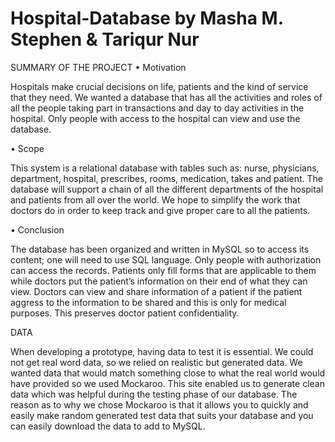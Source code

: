 # Hospital-Database by Masha M. Stephen & Tariqur Nur

SUMMARY OF THE PROJECT 
•	Motivation

Hospitals make crucial decisions on life, patients and the kind of service that they need. We wanted a database that has all the activities and roles of all the people taking part in transactions and day to day activities in the hospital. Only people with access to the hospital can view and use the database. 

•	Scope

This system is a relational database with tables such as: nurse, physicians, department, hospital, prescribes, rooms, medication, takes and patient. The database will support a chain of all the different departments of the hospital and patients from all over the world. We hope to simplify the work that doctors do in order to keep track and give proper care to all the patients.

•	Conclusion

The database has been organized and written in MySQL so to access its content; one will need to use SQL language. Only people with authorization can access the records. Patients only fill forms that are applicable to them while doctors put the patient’s information on their end of what they can view. Doctors can view and share information of a patient if the patient aggress to the information to be shared and this is only for medical purposes. This preserves doctor patient confidentiality. 

DATA

When developing a prototype, having data to test it is essential. We could not get real word data, so we relied on realistic but generated data. We wanted data that would match something close to what the real world would have provided so we used Mockaroo. This site enabled us to generate clean data which was helpful during the testing phase of our database. The reason as to why we chose Mockaroo is that it allows you to quickly and easily make random generated test data that suits your database and you can easily download the data to add to MySQL.

